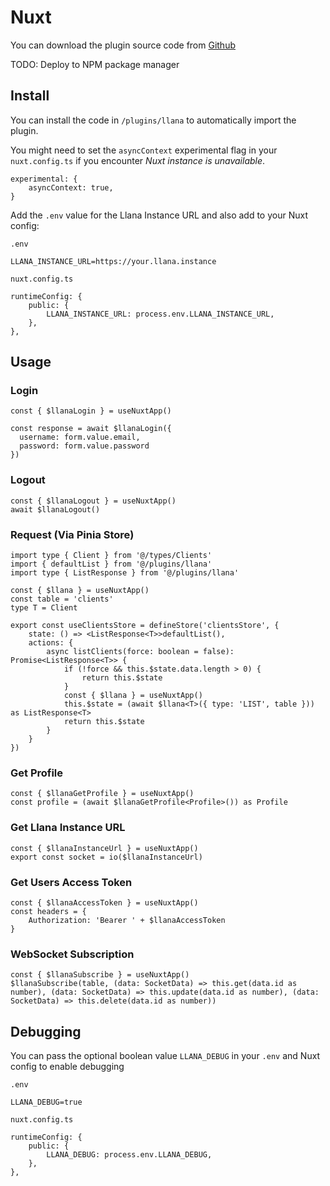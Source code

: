 # Nuxt

You can download the plugin source code from [Github](https://github.com/juicyllama/llana-plugins/tree/main/nuxtjs)

TODO: Deploy to NPM package manager

## Install

You can install the code in `/plugins/llana` to automatically import the plugin.

You might need to set the `asyncContext` experimental flag in your `nuxt.config.ts` if you encounter *Nuxt instance is unavailable*.

```
experimental: {
	asyncContext: true,
}
```

Add the `.env` value for the Llana Instance URL and also add to your Nuxt config:

`.env`
```
LLANA_INSTANCE_URL=https://your.llana.instance
```

`nuxt.config.ts`
```
runtimeConfig: {
	public: {
		LLANA_INSTANCE_URL: process.env.LLANA_INSTANCE_URL,
	},
},
```

## Usage

### Login

```
const { $llanaLogin } = useNuxtApp()

const response = await $llanaLogin({
  username: form.value.email,
  password: form.value.password
})
```

### Logout

```
const { $llanaLogout } = useNuxtApp()
await $llanaLogout()
```

### Request (Via Pinia Store)

```
import type { Client } from '@/types/Clients'
import { defaultList } from '@/plugins/llana'
import type { ListResponse } from '@/plugins/llana'

const { $llana } = useNuxtApp()
const table = 'clients'
type T = Client

export const useClientsStore = defineStore('clientsStore', {
	state: () => <ListResponse<T>>defaultList(),
	actions: {
        async listClients(force: boolean = false): Promise<ListResponse<T>> {
			if (!force && this.$state.data.length > 0) {
				return this.$state
			}
			const { $llana } = useNuxtApp()
			this.$state = (await $llana<T>({ type: 'LIST', table })) as ListResponse<T>
			return this.$state
		}
    }
})

```

### Get Profile

```
const { $llanaGetProfile } = useNuxtApp()
const profile = (await $llanaGetProfile<Profile>()) as Profile
```

### Get Llana Instance URL

```
const { $llanaInstanceUrl } = useNuxtApp()
export const socket = io($llanaInstanceUrl)
```

### Get Users Access Token

```
const { $llanaAccessToken } = useNuxtApp()
const headers = {
    Authorization: 'Bearer ' + $llanaAccessToken
}
```

### WebSocket Subscription

```
const { $llanaSubscribe } = useNuxtApp()
$llanaSubscribe(table, (data: SocketData) => this.get(data.id as number), (data: SocketData) => this.update(data.id as number), (data: SocketData) => this.delete(data.id as number))
```


## Debugging

You can pass the optional boolean value `LLANA_DEBUG` in your `.env` and Nuxt config to enable debugging

`.env`
```
LLANA_DEBUG=true
```

`nuxt.config.ts`
```
runtimeConfig: {
	public: {
		LLANA_DEBUG: process.env.LLANA_DEBUG,
	},
},
```